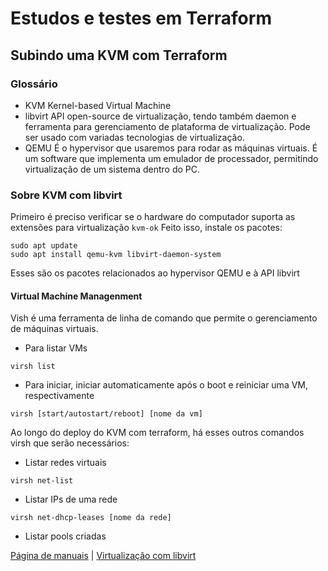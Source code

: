 # Estudos e testes em Terraform
## Subindo uma KVM com Terraform

### Glossário
- KVM
    Kernel-based Virtual Machine
- libvirt
    API open-source de virtualização, tendo também daemon e ferramenta para gerenciamento de plataforma de virtualização. Pode ser usado com variadas tecnologias de virtualização.
- QEMU
    É o hypervisor que usaremos para rodar as máquinas virtuais. É um software que implementa um emulador de processador, permitindo virtualização de um sistema dentro do PC.

### Sobre KVM com libvirt
Primeiro é preciso verificar se o hardware do computador suporta as extensões para virtualização
        ```kvm-ok```
Feito isso, instale os pacotes:
```
sudo apt update
sudo apt install qemu-kvm libvirt-daemon-system
```
Esses são os pacotes relacionados ao hypervisor QEMU e à API libvirt

#### Virtual Machine Managenment
Vish é uma ferramenta de linha de comando que permite o gerenciamento de máquinas virtuais.

- Para listar VMs
```
virsh list
```
- Para iniciar, iniciar automaticamente após o boot e reiniciar uma VM, respectivamente
```
virsh [start/autostart/reboot] [nome da vm]
```


Ao longo do deploy do KVM com terraform, há esses outros comandos virsh que serão necessários:
- Listar redes virtuais
```
virsh net-list
```

- Listar IPs de uma rede
```
virsh net-dhcp-leases [nome da rede]
```

- Listar pools criadas




[Página de manuais](https://libvirt.org/manpages/index.html)    |
    [Virtualização com libvirt](https://ubuntu.com/server/docs/virtualization-libvirt)